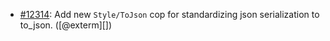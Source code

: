 * [#12314](https://github.com/rubocop/rubocop/pull/12314): Add new `Style/ToJson` cop for standardizing json serialization to to_json. ([@exterm][])
